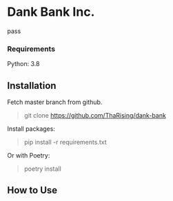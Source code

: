 # Dank Bank Inc.

pass

### Requirements

Python: 3.8

## Installation
Fetch master branch from github. 
> git clone https://github.com/ThaRising/dank-bank

Install packages:
>pip install -r requirements.txt

Or with Poetry:
>poetry install

## How to Use

